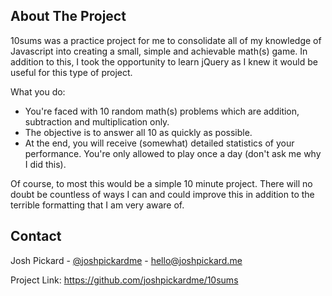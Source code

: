 <!-- ABOUT THE PROJECT -->
## About The Project

10sums was a practice project for me to consolidate all of my knowledge of Javascript into creating a small, simple and achievable math(s) game. In addition to this, I took the opportunity to learn jQuery as I knew it would be useful for this type of project.

What you do:
* You're faced with 10 random math(s) problems which are addition, subtraction and multiplication only.
* The objective is to answer all 10 as quickly as possible.
* At the end, you will receive (somewhat) detailed statistics of your performance. You're only allowed to play once a day (don't ask me why I did this).

Of course, to most this would be a simple 10 minute project. There will no doubt be countless of ways I can and could improve this in addition to the terrible formatting that I am very aware of.



<!-- CONTACT -->
## Contact

Josh Pickard - [@joshpickardme](https://twitter.com/joshpickardme) - hello@joshpickard.me

Project Link: https://github.com/joshpickardme/10sums

